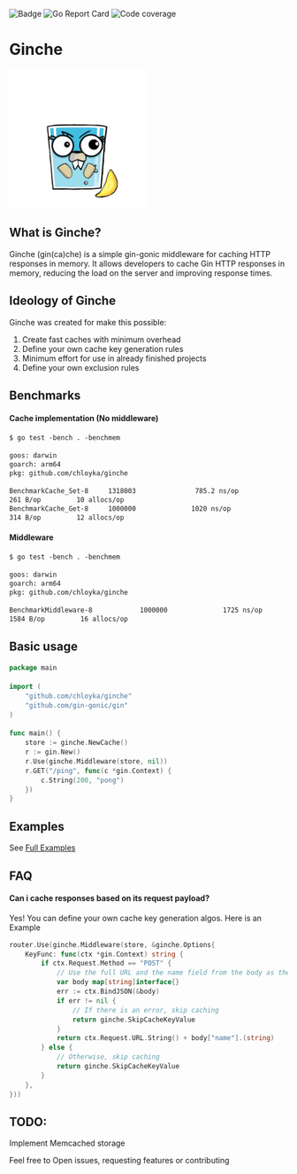 ![Badge](https://github.com/chloyka/ginche/actions/workflows/tests.yml/badge.svg?event=push)
![Go Report Card](https://goreportcard.com/badge/github.com/chloyka/ginche)
![Code coverage](https://img.shields.io/badge/coverage-100%25-green)
# Ginche 
<img src="https://github.com/chloyka/ginche-logo/raw/main/ginche.jpg" width="250px">

## What is Ginche?
Ginche (gin(ca)che) is a simple gin-gonic middleware for caching HTTP responses in memory.
It allows developers to cache Gin HTTP responses in memory, reducing the load on the server and improving response times. 

## Ideology of Ginche
Ginche was created for make this possible:

1. Create fast caches with minimum overhead
2. Define your own cache key generation rules
3. Minimum effort for use in already finished projects
4. Define your own exclusion rules

## Benchmarks
#### Cache implementation (No middleware)
```
$ go test -bench . -benchmem

goos: darwin
goarch: arm64
pkg: github.com/chloyka/ginche

BenchmarkCache_Set-8     1318003               785.2 ns/op           261 B/op         10 allocs/op
BenchmarkCache_Get-8     1000000              1020 ns/op             314 B/op         12 allocs/op
```
#### Middleware
```
$ go test -bench . -benchmem

goos: darwin
goarch: arm64
pkg: github.com/chloyka/ginche

BenchmarkMiddleware-8            1000000              1725 ns/op            1584 B/op         16 allocs/op
```

## Basic usage
```go
package main

import (
    "github.com/chloyka/ginche"
    "github.com/gin-gonic/gin"
)

func main() {
    store := ginche.NewCache()
    r := gin.New()
    r.Use(ginche.Middleware(store, nil))
    r.GET("/ping", func(c *gin.Context) {
        c.String(200, "pong")
    })
}
```

## Examples
See [Full Examples](https://github.com/chloyka/ginche/blob/master/examples)

## FAQ

#### Can i cache responses based on its request payload? 
Yes! You can define your own cache key generation algos. Here is an Example
```go
router.Use(ginche.Middleware(store, &ginche.Options{
    KeyFunc: func(ctx *gin.Context) string {
        if ctx.Request.Method == "POST" {
            // Use the full URL and the name field from the body as the cache key
            var body map[string]interface{}
            err := ctx.BindJSON(&body)
            if err != nil {
                // If there is an error, skip caching
                return ginche.SkipCacheKeyValue
            }
            return ctx.Request.URL.String() + body["name"].(string)
        } else {
            // Otherwise, skip caching
            return ginche.SkipCacheKeyValue
        }
    },
}))
```

## TODO:
Implement Memcached storage

Feel free to Open issues, requesting features or contributing